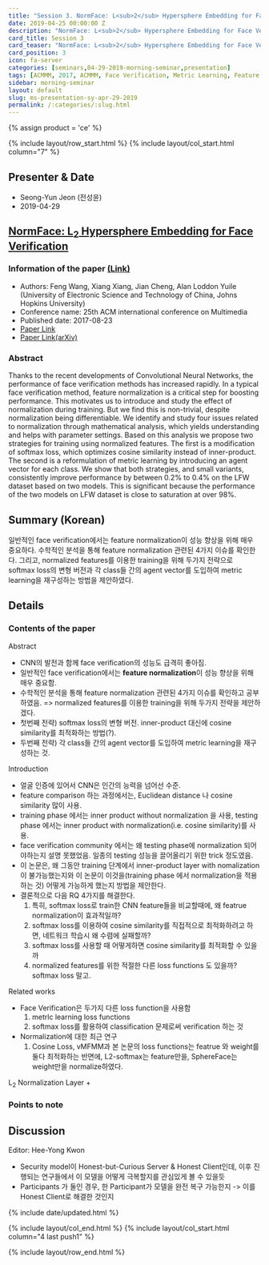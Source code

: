 ```yaml
---
title: "Session 3. NormFace: L<sub>2</sub> Hypersphere Embedding for Face Verification"
date: 2019-04-25 00:00:00 Z
description: "NormFace: L<sub>2</sub> Hypersphere Embedding for Face Verification"
card_title: Session 3
card_teaser: "NormFace: L<sub>2</sub> Hypersphere Embedding for Face Verification"
card_position: 3
icon: fa-server
categories: [seminars,04-29-2019-morning-seminar,presentation]
tags: [ACMMM, 2017, ACMMM, Face Verification, Metric Learning, Feature Normalization]
sidebar: morning-seminar
layout: default
slug: ms-presentation-sy-apr-29-2019
permalink: /:categories/:slug.html
---
```


{% assign product = 'ce' %}

{% include layout/row_start.html %}
{% include layout/col_start.html column="7" %}

## Presenter & Date
+ Seong-Yun Jeon (전성윤)
+ 2019-04-29

## [NormFace: L<sub>2</sub> Hypersphere Embedding for Face Verification](https://inhaucs.github.io/seminars/04-29-2019-morning-seminar/presentation/ms-presentation-sy-apr-29-2019.html)

### Information of the paper [(Link)](https://dl.acm.org/citation.cfm?id=3123266.3123359)
+ Authors: Feng Wang, Xiang Xiang, Jian Cheng, Alan Loddon Yuile (University of Electronic Science and Technology of China, Johns Hopkins University)
+ Conference name: 25th ACM international conference on Multimedia
+ Published date: 2017-08-23
+ [Paper Link](https://dl.acm.org/citation.cfm?id=3123266.3123359)
+ [Paper Link(arXiv)](https://arxiv.org/pdf/1704.06369.pdf)


### Abstract
Thanks to the recent developments of Convolutional Neural Networks, the performance of face verification methods has increased rapidly. In a typical face verification method, feature normalization is a critical step for boosting performance. This motivates us to introduce and study the effect of normalization during training. But we find this is non-trivial, despite normalization being differentiable. We identify and study four issues related to normalization through mathematical analysis, which yields understanding and helps with parameter settings. Based on this analysis we propose two strategies for training using normalized features. The first is a modification of softmax loss, which optimizes cosine similarity instead of inner-product. The second is a reformulation of metric learning by introducing an agent vector for each class. We show that both strategies, and small variants, consistently improve performance by between 0.2% to 0.4% on the LFW dataset based on two models. This is significant because the performance of the two models on LFW dataset is close to saturation at over 98%.

## Summary (Korean)
일반적인 face verification에서는 feature normalization이 성능 향상을 위해 매우 중요하다. 수학적인 분석을 통해 feature normalization 관련된 4가지 이슈를 확인한다. 그리고, normalized features를 이용한 training을 위해 두가지 전략으로 softmax loss의 변형 버전과 각 class들 간의 agent vector를 도입하여 metric learning을 재구성하는 방법을 제안하였다. 

## Details


### Contents of the paper
Abstract
+ CNN의 발전과 함께 face verification의 성능도 급격히 좋아짐.
+ 일반적인 face verification에서는 **feature normalization**이 성능 향상을 위해 매우 중요함.
+ 수학적인 분석을 통해 feature normalization 관련된 4가지 이슈를 확인하고 공부하였음. => normalized features를 이용한 training을 위해 두가지 전략을 제안하겠다.
+ 첫번째 전략) softmax loss의 변형 버전. inner-product 대신에 cosine similarity를 최적화하는 방법(?).
+ 두번째 전략) 각 class들 간의 agent vector를 도입하여 metric learning을 재구성하는 것.

Introduction
+ 얼굴 인증에 있어서 CNN은 인간의 능력을 넘어선 수준.
+ feature comparison 하는 과정에서는, Euclidean distance 나 cosine similarity 많이 사용.
+ training phase 에서는 inner product without normalization 을 사용, testing phase 에서는 inner product with normalization(i.e. cosine similarity)를 사용.
+ face verification community 에서는 왜 testing phase에 normalization 되어야하는지 설명 못했었음. 일종의 testing 성능을 끌어올리기 위한 trick 정도였음.
+ 이 논문은, 왜 그동안 training 단계에서 inner-product layer with nomalization이 불가능했는지와 이 논문이 이것을(training phase 에서 normalization을 적용하는 것) 어떻게 가능하게 했는지 방법을 제안한다.
+ 결론적으로 다음 RQ 4가지를 해결한다.
    1. 특히, softmax loss로 train한 CNN feature들을 비교할때에, 왜 featrue normalization이 효과적일까?
    2. softmax loss를 이용하여 cosine similarity를 직접적으로 최적화하려고 하면, 네트워크 학습시 왜 수렴에 실패할까?
    3. softmax loss를 사용할 때 어떻게하면 cosine similarity를 최적화할 수 있을까
    4. normalized features를 위한 적절한 다른 loss functions 도 있을까? softmax loss 말고.

Related works
+ Face Verification은 두가지 다른 loss function을 사용함
    1. metrlc learning loss functions
    2. softmax loss를 활용하여 classification 문제로써 verification 하는 것
+ Normalization에 대한 최근 연구
    1. Cosine Loss, vMFMM과 본 논문의 loss functions는 featrue 와 weight를 둘다 최적화하는 반면에, L2-softmax는 feature만을, SphereFace는 weight만을 normalize하였다.

L<sub>2</sub> Normalization Layer
+ 

### Points to note



## Discussion
Editor: Hee-Yong Kwon
+ Security model이 Honest-but-Curious Server & Honest Client인데, 이후 진행되는 연구들에서 이 모델을 어떻게 극복할지를 관심있게 볼 수 있을듯
+ Participants 가 둘인 경우, 한 Participant가 모델을 완전 복구 가능한지 -> 이를 Honest Client로 해결한 것인지


{% include date/updated.html %}

{% include layout/col_end.html %}
{% include layout/col_start.html column="4 last push1" %}

{% include layout/row_end.html %}
